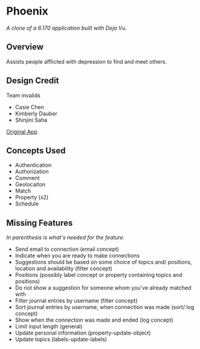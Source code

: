 # Phoenix

*A clone of a 6.170 application built with Deja Vu.*

## Overview
Assists people afflicted with depression to find and meet others.

## Design Credit
Team invalids
- Casie Chen
- Kimberly Dauber
- Shinjini Saha

[Original App](https://dtt-phoenix.herokuapp.com/)

## Concepts Used
- Authentication
- Authorization
- Comment
- Geolocaiton
- Match
- Property (x2)
- Schedule

## Missing Features
*In parenthesis is what's needed for the feature.*
- Send email to connection (email concept)
- Indicate when you are ready to make connections
- Suggestions should be based on some choice of topics and/ positions, location and availability (filter concept)
- Positions (possibly label concept or property containing topics and positions)
- Do not show a suggestion for someone whom you've already matched with
- Filter journal entries by username (filter concept)
- Sort journal entries by username, when connection was made (sort/ log concept)
- Show when the connection was made and ended (log concept)
- Limit input length (general)
- Update personal information (property-update-object)
- Update topics (labels-update-labels)
